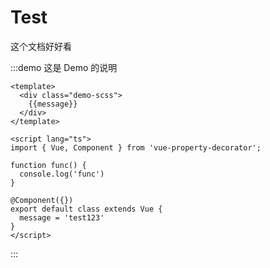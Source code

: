 # Test

这个文档好好看

:::demo 这是 Demo 的说明
```vue
<template>
  <div class="demo-scss">
    {{message}}
  </div>
</template>

<script lang="ts">
import { Vue, Component } from 'vue-property-decorator';

function func() {
  console.log('func')
}

@Component({})
export default class extends Vue {
  message = 'test123'
}
</script>
```
:::

